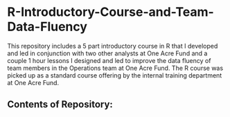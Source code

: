 # R-Introductory-Course-and-Team-Data-Fluency
This repository includes a 5 part introductory course in R that I developed and led in conjunction with two other analysts at One Acre Fund and a couple 1 hour lessons I designed and led to improve the data fluency of team members in the Operations team at One Acre Fund.  The R course was picked up as a standard course offering by the internal training department at One Acre Fund.

## Contents of Repository:
